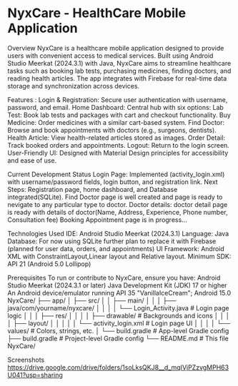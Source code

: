 # NyxCare - HealthCare Mobile Application

Overview
NyxCare is a healthcare mobile application designed to provide users with convenient access to medical services. Built using Android Studio Meerkat (2024.3.1) with Java, NyxCare aims to streamline healthcare tasks such as booking lab tests, purchasing medicines, finding doctors, and reading health articles. The app integrates with Firebase for real-time data storage and synchronization across devices.

Features :
Login & Registration: Secure user authentication with username, password, and email.
Home Dashboard: Central hub with six options:
Lab Test: Book lab tests and packages with cart and checkout functionality.
Buy Medicine: Order medicines with a similar cart-based system.
Find Doctor: Browse and book appointments with doctors (e.g., surgeons, dentists).
Health Article: View health-related articles stored as images.
Order Detail: Track booked orders and appointments.
Logout: Return to the login screen.
User-Friendly UI: Designed with Material Design principles for accessibility and ease of use.

Current Development Status
Login Page: Implemented (activity_login.xml) with username/password fields, login button, and registration link.
Next Steps: Registration page, home dashboard, and Database integrated(SQLite).
Find Doctor page is well created and page is ready to nevigate to any particular type to doctor.
Doctor details: doctor detail page is ready with details of doctor(Name, Address, Experience, Phone number, Consultation fee)
Booking Appointment page is in progress...

Technologies Used
IDE: Android Studio Meerkat (2024.3.1)
Language: Java
Database: For now using SQLite further plan to replace it with Firebase (planned for user data, orders, and appointments)
UI Framework: Android XML with ConstraintLayout,Linear layout and Relative layout.
Minimum SDK: API 21 (Android 5.0 Lollipop)

Prerequisites
To run or contribute to NyxCare, ensure you have:
Android Studio Meerkat (2024.3.1 or later)
Java Development Kit (JDK) 17 or higher
An Android device/emulator running API 35 "VanillaIceCream"; Android 15.0 NyxCare/
├── app/
│   ├── src/
│   │   ├── main/
│   │   │   ├── java/com/yourname/nyxcare/
│   │   │   │   └── Login_Activity.java       # Login page logic
│   │   │   ├── res/
│   │   │   │   ├── drawable/                # Backgrounds and icons
│   │   │   │   ├── layout/
│   │   │   │   │   └── activity_login.xml   # Login page UI
│   │   │   │   └── values/                  # Colors, strings, etc.
│   └── build.gradle                         # App-level Gradle config
├── build.gradle                             # Project-level Gradle config
└── README.md                                # This file NyxCare/

Screenshots
https://drive.google.com/drive/folders/1soLksQKJ8__d_mqIVjPZzvgMPH63U041?usp=sharing




